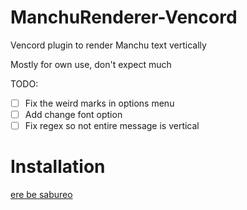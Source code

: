 # ManchuRenderer-Vencord
Vencord plugin to render Manchu text vertically

Mostly for own use, don't expect much

TODO:
- [ ] Fix the weird marks in options menu
- [ ] Add change font option
- [ ] Fix regex so not entire message is vertical

# Installation
[ere be sabureo](https://docs.vencord.dev/installing/custom-plugins/)